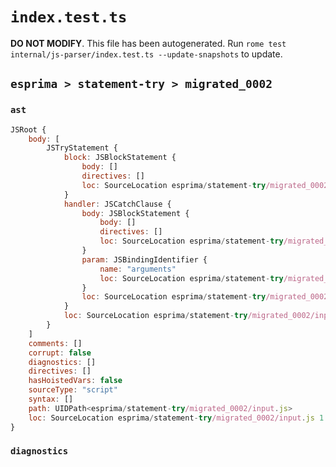 # `index.test.ts`

**DO NOT MODIFY**. This file has been autogenerated. Run `rome test internal/js-parser/index.test.ts --update-snapshots` to update.

## `esprima > statement-try > migrated_0002`

### `ast`

```javascript
JSRoot {
	body: [
		JSTryStatement {
			block: JSBlockStatement {
				body: []
				directives: []
				loc: SourceLocation esprima/statement-try/migrated_0002/input.js 1:4-1:7
			}
			handler: JSCatchClause {
				body: JSBlockStatement {
					body: []
					directives: []
					loc: SourceLocation esprima/statement-try/migrated_0002/input.js 1:26-1:29
				}
				param: JSBindingIdentifier {
					name: "arguments"
					loc: SourceLocation esprima/statement-try/migrated_0002/input.js 1:15-1:24 (arguments)
				}
				loc: SourceLocation esprima/statement-try/migrated_0002/input.js 1:8-1:29
			}
			loc: SourceLocation esprima/statement-try/migrated_0002/input.js 1:0-1:29
		}
	]
	comments: []
	corrupt: false
	diagnostics: []
	directives: []
	hasHoistedVars: false
	sourceType: "script"
	syntax: []
	path: UIDPath<esprima/statement-try/migrated_0002/input.js>
	loc: SourceLocation esprima/statement-try/migrated_0002/input.js 1:0-2:0
}
```

### `diagnostics`

```

```
